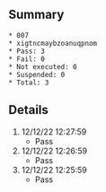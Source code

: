 ## Summary
	* 007
	* xigtncmaybzoanuqpnom
	* Pass: 3
	* Fail: 0
	* Not executed: 0
	* Suspended: 0
	* Total: 3
## Details
1. 12/12/22 12:27:59
	* Pass
2. 12/12/22 12:26:59
	* Pass
3. 12/12/22 12:25:59
	* Pass
